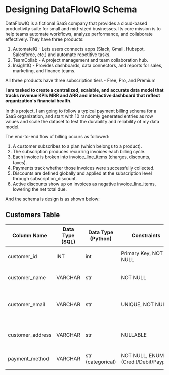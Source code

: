 # Designing DataFlowIQ Schema  

DataFlowIQ is a fictional SaaS company that provides a cloud-based productivity suite for small and mid-sized businesses. Its core mission is to help teams automate workflows, analyze performance, and collaborate effectively. They have three products:  

1. AutomateIQ - Lets users connects apps (Slack, Gmail, Hubspot, Salesforce, etc.) and automate repetitive tasks.
2. TeamCollab - A project management and team collaboration hub.
3. InsightIQ - Provides dashboards, data connectors, and reports for sales, marketing, and finance teams.  

All three products have three subscription tiers - Free, Pro, and Premium

**I am tasked to create a centralized, scalable, and accurate data model that tracks revenue KPIs MRR and ARR and interactive dashboard that reflect organization's financial health.**  

In this project, I am going to follow a typical payment billing schema for a SaaS organization, and start with 10 randomly generated entries as row values and scale the dataset to test the durability and reliability of my data model.  

The end-to-end flow of billing occurs as followed:  

1. A customer subscribes to a plan (which belongs to a product).
2. The subscription produces recurring invoices each billing cycle.
3. Each invoice is broken into invoice_line_items (charges, discounts, taxes).
4. Payments track whether those invoices were successfully collected.
5. Discounts are defined globally and applied at the subscription level through subscription_discount.
6. Active discounts show up on invoices as negative invoice_line_items, lowering the net total due.  

And the schema is design is as shown below:  

## Customers Table

| Column Name      | Data Type (SQL) | Data Type (Python) | Constraints                  | Description                              |
|------------------|-----------------|--------------------|------------------------------|------------------------------------------|
| customer_id      | INT             | int                | Primary Key, NOT NULL        | Unique ID for each customer              |
| customer_name    | VARCHAR         | str                | NOT NULL                     | Full name of the customer                |
| customer_email   | VARCHAR         | str                | UNIQUE, NOT NULL             | Unique email address for each customer   |
| customer_address | VARCHAR         | str                | NULLABLE                     | Mailing address (synthetic from Faker)   |
| payment_method   | VARCHAR         | str (categorical)  | NOT NULL, ENUM (Credit/Debit/Paypal) | Preferred payment method                 |

